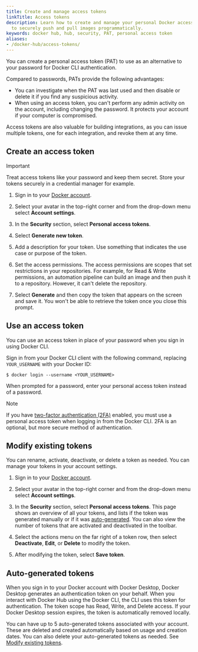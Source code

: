 ```yaml
---
title: Create and manage access tokens
linkTitle: Access tokens
description: Learn how to create and manage your personal Docker access tokens
  to securely push and pull images programmatically.
keywords: docker hub, hub, security, PAT, personal access token
aliases:
- /docker-hub/access-tokens/
---
```


You can create a personal access token (PAT) to use as an alternative to your password for Docker CLI authentication.

Compared to passwords, PATs provide the following advantages:

- You can investigate when the PAT was last used and then disable or delete it if you find any suspicious activity.
- When using an access token, you can't perform any admin activity on the account, including changing the password. It protects your account if your computer is compromised.

Access tokens are also valuable for building integrations, as you can issue multiple tokens, one for each integration, and revoke them at
any time.

## Create an access token

> [!IMPORTANT]
>
> Treat access tokens like your password and keep them secret. Store your tokens securely in a credential manager for example.

1. Sign in to your [Docker account](https://app.docker.com/login).

2. Select your avatar in the top-right corner and from the drop-down menu select **Account settings**.

3. In the **Security** section, select **Personal access tokens**.

4. Select **Generate new token**.

5. Add a description for your token. Use something that indicates the use case or purpose of the token.

6. Set the access permissions.
   The access permissions are scopes that set restrictions in your
   repositories. For example, for Read & Write permissions, an automation
   pipeline can build an image and then push it to a repository. However, it
   can't delete the repository.

7. Select **Generate** and then copy the token that appears on the screen and save it. You won't be able
   to retrieve the token once you close this prompt.

## Use an access token

You can use an access token in place of your password when you sign in using Docker CLI.

Sign in from your Docker CLI client with the following command, replacing `YOUR_USERNAME` with your Docker ID:

```console
$ docker login --username <YOUR_USERNAME>
```

When prompted for a password, enter your personal access token instead of a password.

> [!NOTE]
>
> If you have [two-factor authentication (2FA)](2fa/) enabled, you must
> use a personal access token when logging in from the Docker CLI. 2FA is an
> optional, but more secure method of authentication.

## Modify existing tokens

You can rename, activate, deactivate, or delete a token as needed. You can manage your tokens in your account settings.

1. Sign in to your [Docker account](https://app.docker.com/login).

2. Select your avatar in the top-right corner and from the drop-down menu select **Account settings**.

3. In the **Security** section, select **Personal access tokens**.
   This page shows an overview of all your tokens, and lists if the token was generated manually or if it was [auto-generated](#auto-generated-tokens). You can also view the number
   of tokens that are activated and deactivated in the toolbar.

4. Select the actions menu on the far right of a token row, then select **Deactivate**, **Edit**, or **Delete** to modify the token.

5. After modifying the token, select **Save token**.

## Auto-generated tokens

When you sign in to your Docker account with Docker Desktop, Docker Desktop generates an authentication token on your behalf. When you interact with Docker Hub using the Docker CLI, the CLI uses this token for authentication. The token scope has Read, Write, and Delete access. If your Docker Desktop session expires, the token is automatically removed locally.

You can have up to 5 auto-generated tokens associated with your account. These are deleted and created automatically based on usage and creation dates. You can also delete your auto-generated tokens as needed. See [Modify existing tokens](#modify-existing-tokens).
